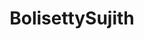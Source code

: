 ---
title: BolisettySujith
github: https://github.com/BolisettySujith
mode: dark
transition: 1s
score: 75.6
archetype:
- Cool Banner
- Project Showcase
---